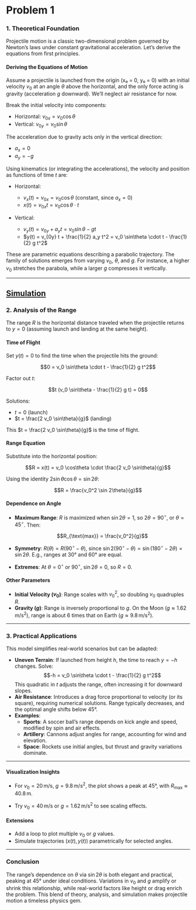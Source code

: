 # Problem 1

### 1. Theoretical Foundation

Projectile motion is a classic two-dimensional problem governed by Newton’s laws under constant gravitational acceleration. Let’s derive the equations from first principles.

#### Deriving the Equations of Motion
Assume a projectile is launched from the origin (x₀ = 0, y₀ = 0) with an initial velocity $v_0$ at an angle $\theta$ above the horizontal, and the only force acting is gravity (acceleration $g$ downward). We’ll neglect air resistance for now.

Break the initial velocity into components:

- Horizontal: $v_{0x} = v_0 \cos\theta$
- Vertical: $v_{0y} = v_0 \sin\theta$

The acceleration due to gravity acts only in the vertical direction:

- $a_x = 0$
- $a_y = -g$

Using kinematics (or integrating the accelerations), the velocity and position as functions of time $t$ are:
- Horizontal:

  - $v_x(t) = v_{0x} = v_0 \cos\theta$ (constant, since $a_x = 0$)
  - $x(t) = v_{0x} t = v_0 \cos\theta \cdot t$

- Vertical:

  - $v_y(t) = v_{0y} + a_y t = v_0 \sin\theta - g t$
  - $y(t) = v_{0y} t + \frac{1}{2} a_y t^2 = v_0 \sin\theta \cdot t - \frac{1}{2} g t^2$

These are parametric equations describing a parabolic trajectory. The family of solutions emerges from varying $v_0$, $\theta$, and $g$. For instance, a higher $v_0$ stretches the parabola, while a larger $g$ compresses it vertically.


---
[Simulation](Problem_1.html)
---


### 2. Analysis of the Range

The range $R$ is the horizontal distance traveled when the projectile returns to $y = 0$ (assuming launch and landing at the same height).

#### Time of Flight
Set $y(t) = 0$ to find the time when the projectile hits the ground:

$$0 = v_0 \sin\theta \cdot t - \frac{1}{2} g t^2$$

Factor out $t$:

$$t (v_0 \sin\theta - \frac{1}{2} g t) = 0$$

Solutions:

- $t = 0$ (launch)
- $t = \frac{2 v_0 \sin\theta}{g}$ (landing)

This $t = \frac{2 v_0 \sin\theta}{g}$ is the time of flight.

#### Range Equation
Substitute into the horizontal position:

$$R = x(t) = v_0 \cos\theta \cdot \frac{2 v_0 \sin\theta}{g}$$

Using the identity $2 \sin\theta \cos\theta = \sin 2\theta$:

$$R = \frac{v_0^2 \sin 2\theta}{g}$$

#### Dependence on Angle
- **Maximum Range**: $R$ is maximized when $\sin 2\theta = 1$, so $2\theta = 90^\circ$, or $\theta = 45^\circ$. Then:

  $$R_{\text{max}} = \frac{v_0^2}{g}$$

- **Symmetry**: $R(\theta) = R(90^\circ - \theta)$, since $\sin 2(90^\circ - \theta) = \sin (180^\circ - 2\theta) = \sin 2\theta$. E.g., ranges at 30° and 60° are equal.
- **Extremes**: At $\theta = 0^\circ$ or $90^\circ$, $\sin 2\theta = 0$, so $R = 0$.

#### Other Parameters
- **Initial Velocity ($v_0$)**: Range scales with $v_0^2$, so doubling $v_0$ quadruples $R$.
- **Gravity ($g$)**: Range is inversely proportional to $g$. On the Moon ($g \approx 1.62 \, \text{m/s}^2$), range is about 6 times that on Earth ($g \approx 9.8 \, \text{m/s}^2$).

---

### 3. Practical Applications

This model simplifies real-world scenarios but can be adapted:
- **Uneven Terrain**: If launched from height $h$, the time to reach $y = -h$ changes. Solve:
  $$-h = v_0 \sin\theta \cdot t - \frac{1}{2} g t^2$$
  This quadratic in $t$ adjusts the range, often increasing it for downward slopes.
- **Air Resistance**: Introduces a drag force proportional to velocity (or its square), requiring numerical solutions. Range typically decreases, and the optimal angle shifts below 45°.
- **Examples**:
  - **Sports**: A soccer ball’s range depends on kick angle and speed, modified by spin and air effects.
  - **Artillery**: Cannons adjust angles for range, accounting for wind and elevation.
  - **Space**: Rockets use initial angles, but thrust and gravity variations dominate.
---
#### Visualization Insights
- For $v_0 = 20 \, \text{m/s}$, $g = 9.8 \, \text{m/s}^2$, the plot shows a peak at 45°, with $R_{\text{max}} \approx 40.8 \, \text{m}$.

- Try $v_0 = 40 \, \text{m/s}$ or $g = 1.62 \, \text{m/s}^2$ to see scaling effects.

#### Extensions
- Add a loop to plot multiple $v_0$ or $g$ values.
- Simulate trajectories $(x(t), y(t))$ parametrically for selected angles.

---

### Conclusion
The range’s dependence on $\theta$ via $\sin 2\theta$ is both elegant and practical, peaking at 45° under ideal conditions. Variations in $v_0$ and $g$ amplify or shrink this relationship, while real-world factors like height or drag enrich the problem. This blend of theory, analysis, and simulation makes projectile motion a timeless physics gem.

